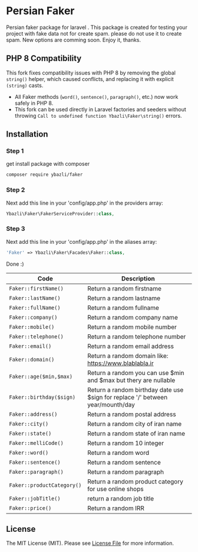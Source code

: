 # Persian Faker
Persian faker package for laravel . This package is created for testing your project with fake data not for create spam. please do not use it to create spam. New options are comming soon. Enjoy it, thanks.

## PHP 8 Compatibility
This fork fixes compatibility issues with PHP 8 by removing the global `string()` helper, which caused conflicts, and replacing it with explicit `(string)` casts.

- All Faker methods (`word()`, `sentence()`, `paragraph()`, etc.) now work safely in PHP 8.
- This fork can be used directly in Laravel factories and seeders without throwing `Call to undefined function Ybazli\Faker\string()` errors.


## Installation

### Step 1

get install package with composer

```bash
composer require ybazli/faker
```

### Step 2

Next add this line in your 'config/app.php' in the providers array:

```php
Ybazli\Faker\FakerServiceProvider::class,
```
### Step 3

Next add this line in your 'config/app.php' in the aliases array:

```php
'Faker' => Ybazli\Faker\Facades\Faker::class,
```
Done :)

| Code                             | Description                                                                     |
|----------------------------------|---------------------------------------------------------------------------------|
| ``` Faker::firstName() ```       | Return a random firstname                                                       |
| ``` Faker::lastName() ```        | Return a random lastname                                                        |
| ``` Faker::fullName() ```        | Return a random fullname                                                        |
| ``` Faker::company() ```         | Return a random company name                                                    |
| ``` Faker::mobile() ```          | Return a random mobile number                                                   |
| ``` Faker::telephone() ```       | Return a random telephone number                                                |
| ``` Faker::email() ```           | Return a random email address                                                   |
| ``` Faker::domain() ```          | Return a random domain like: https://www.blablabla.ir                           |
| ``` Faker::age($min,$max) ```    | Return a random you can use $min and $max but thery are nullable                |
| ``` Faker::birthday($sign) ```   | Return a random birthday date use $sign for replace '/' between year/mounth/day |
| ``` Faker::address() ```         | Return a random postal address                                                  |
| ``` Faker::city() ```            | Return a random city of iran name                                               |
| ``` Faker::state() ```           | Return a random state of iran name                                              |
| ``` Faker::melliCode() ```       | Return a random 10 integer                                                      |
| ``` Faker::word() ```            | Return a random word                                                            |
| ``` Faker::sentence() ```        | Return a random sentence                                                        |
| ``` Faker::paragraph() ```       | Return a random paragraph                                                       |
| ``` Faker::productCategory() ``` | Return a random product category for use online shops                           |
| ``` Faker::jobTitle() ```        | return a random job title                                                       |
| ``` Faker::price() ```           | Return a random  IRR                                                            |

## License
The MIT License (MIT). Please see [License File](LICENSE) for more information.
